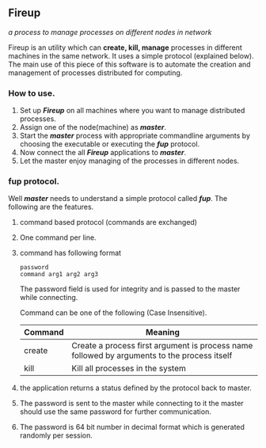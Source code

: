 ## Fireup 
*a process to manage processes on different nodes in network*

Fireup is an utility which can __create, kill, manage__ processes in different machines in the same network. It uses a simple protocol (explained below). The main use of this piece of this software is to automate the creation and management of processes distributed for computing.

### How to use.
1. Set up *__Fireup__* on all machines where you want to manage distributed processes.
2. Assign one of the node(machine) as *__master__*.
3. Start the *__master__* process with appropriate commandline arguments by choosing the executable or executing the *__fup__* protocol.
4. Now connect the all *__Fireup__* applications to *__master__*.
5. Let the master enjoy managing of the processes in different nodes.


### fup protocol.

Well *__master__* needs to understand a simple protocol called *__fup__*. The following are the features.

1. command based protocol (commands are exchanged)
2. One command per line.
3. command has following format 
    ````
    password
    command arg1 arg2 arg3
    ````
    The password field is used for integrity and is passed to the master while connecting.

    Command can be one of the following (Case Insensitive).

    | Command | Meaning |
    |---------|---------|
    | create  | Create a process first argument is process name followed by arguments to the process itself |
    | kill    | Kill all processes in the system |
4. the application returns a status defined by the protocol back to master.

5. The password is sent to the master while connecting to it the master should use the same password for further communication.

6. The password is 64 bit number in decimal format which is generated randomly per session.


